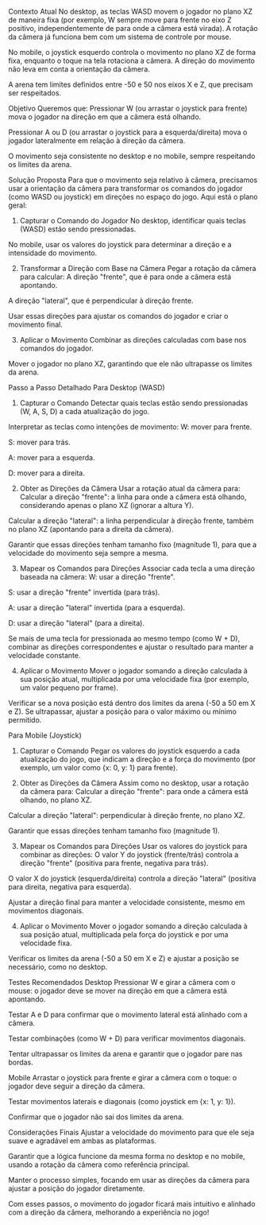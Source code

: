 Contexto Atual
No desktop, as teclas WASD movem o jogador no plano XZ de maneira fixa (por exemplo, W sempre move para frente no eixo Z positivo, independentemente de para onde a câmera está virada). A rotação da câmera já funciona bem com um sistema de controle por mouse.

No mobile, o joystick esquerdo controla o movimento no plano XZ de forma fixa, enquanto o toque na tela rotaciona a câmera. A direção do movimento não leva em conta a orientação da câmera.

A arena tem limites definidos entre -50 e 50 nos eixos X e Z, que precisam ser respeitados.

Objetivo
Queremos que:
Pressionar W (ou arrastar o joystick para frente) mova o jogador na direção em que a câmera está olhando.

Pressionar A ou D (ou arrastar o joystick para a esquerda/direita) mova o jogador lateralmente em relação à direção da câmera.

O movimento seja consistente no desktop e no mobile, sempre respeitando os limites da arena.

Solução Proposta
Para que o movimento seja relativo à câmera, precisamos usar a orientação da câmera para transformar os comandos do jogador (como WASD ou joystick) em direções no espaço do jogo. Aqui está o plano geral:
1. Capturar o Comando do Jogador
No desktop, identificar quais teclas (WASD) estão sendo pressionadas.

No mobile, usar os valores do joystick para determinar a direção e a intensidade do movimento.

2. Transformar a Direção com Base na Câmera
Pegar a rotação da câmera para calcular:
A direção "frente", que é para onde a câmera está apontando.

A direção "lateral", que é perpendicular à direção frente.

Usar essas direções para ajustar os comandos do jogador e criar o movimento final.

3. Aplicar o Movimento
Combinar as direções calculadas com base nos comandos do jogador.

Mover o jogador no plano XZ, garantindo que ele não ultrapasse os limites da arena.

Passo a Passo Detalhado
Para Desktop (WASD)
1. Capturar o Comando
Detectar quais teclas estão sendo pressionadas (W, A, S, D) a cada atualização do jogo.

Interpretar as teclas como intenções de movimento:
W: mover para frente.

S: mover para trás.

A: mover para a esquerda.

D: mover para a direita.

2. Obter as Direções da Câmera
Usar a rotação atual da câmera para:
Calcular a direção "frente": a linha para onde a câmera está olhando, considerando apenas o plano XZ (ignorar a altura Y).

Calcular a direção "lateral": a linha perpendicular à direção frente, também no plano XZ (apontando para a direita da câmera).

Garantir que essas direções tenham tamanho fixo (magnitude 1), para que a velocidade do movimento seja sempre a mesma.

3. Mapear os Comandos para Direções
Associar cada tecla a uma direção baseada na câmera:
W: usar a direção "frente".

S: usar a direção "frente" invertida (para trás).

A: usar a direção "lateral" invertida (para a esquerda).

D: usar a direção "lateral" (para a direita).

Se mais de uma tecla for pressionada ao mesmo tempo (como W + D), combinar as direções correspondentes e ajustar o resultado para manter a velocidade constante.

4. Aplicar o Movimento
Mover o jogador somando a direção calculada à sua posição atual, multiplicada por uma velocidade fixa (por exemplo, um valor pequeno por frame).

Verificar se a nova posição está dentro dos limites da arena (-50 a 50 em X e Z). Se ultrapassar, ajustar a posição para o valor máximo ou mínimo permitido.

Para Mobile (Joystick)
1. Capturar o Comando
Pegar os valores do joystick esquerdo a cada atualização do jogo, que indicam a direção e a força do movimento (por exemplo, um valor como {x: 0, y: 1} para frente).

2. Obter as Direções da Câmera
Assim como no desktop, usar a rotação da câmera para:
Calcular a direção "frente": para onde a câmera está olhando, no plano XZ.

Calcular a direção "lateral": perpendicular à direção frente, no plano XZ.

Garantir que essas direções tenham tamanho fixo (magnitude 1).

3. Mapear os Comandos para Direções
Usar os valores do joystick para combinar as direções:
O valor Y do joystick (frente/trás) controla a direção "frente" (positiva para frente, negativa para trás).

O valor X do joystick (esquerda/direita) controla a direção "lateral" (positiva para direita, negativa para esquerda).

Ajustar a direção final para manter a velocidade consistente, mesmo em movimentos diagonais.

4. Aplicar o Movimento
Mover o jogador somando a direção calculada à sua posição atual, multiplicada pela força do joystick e por uma velocidade fixa.

Verificar os limites da arena (-50 a 50 em X e Z) e ajustar a posição se necessário, como no desktop.

Testes Recomendados
Desktop
Pressionar W e girar a câmera com o mouse: o jogador deve se mover na direção em que a câmera está apontando.

Testar A e D para confirmar que o movimento lateral está alinhado com a câmera.

Testar combinações (como W + D) para verificar movimentos diagonais.

Tentar ultrapassar os limites da arena e garantir que o jogador pare nas bordas.

Mobile
Arrastar o joystick para frente e girar a câmera com o toque: o jogador deve seguir a direção da câmera.

Testar movimentos laterais e diagonais (como joystick em {x: 1, y: 1}).

Confirmar que o jogador não sai dos limites da arena.

Considerações Finais
Ajustar a velocidade do movimento para que ele seja suave e agradável em ambas as plataformas.

Garantir que a lógica funcione da mesma forma no desktop e no mobile, usando a rotação da câmera como referência principal.

Manter o processo simples, focando em usar as direções da câmera para ajustar a posição do jogador diretamente.

Com esses passos, o movimento do jogador ficará mais intuitivo e alinhado com a direção da câmera, melhorando a experiência no jogo!

